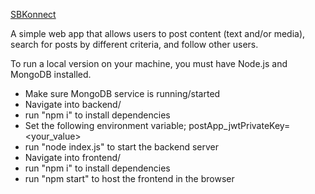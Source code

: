 [SBKonnect](https://sbk-frontend.herokuapp.com/)



A simple web app that allows users to post content (text and/or media), search for posts by different criteria, and follow other users.


To run a local version on your machine, you must have Node.js and MongoDB installed.
- Make sure MongoDB service is running/started
- Navigate into backend/
- run "npm i" to install dependencies
- Set the following environment variable; postApp_jwtPrivateKey=<your_value>
- run "node index.js" to start the backend server
- Navigate into frontend/
- run "npm i" to install dependencies
- run "npm start" to host the frontend in the browser
